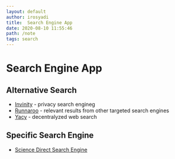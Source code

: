 ```yaml
---
layout: default
author: irosyadi
title:  Search Engine App
date: 2020-08-10 11:55:46
path: /note
tags: search
---
```


# Search Engine App


## Alternative Search
- [Invinity](https://infinitysearch.co/) - privacy search engineg
- [Runnaroo](https://www.runnaroo.com/) - relevant results from other targeted search engines 
- [Yacy](https://yacy.net/) - decentralyzed web search

## Specific Search Engine
- [Science Direct Search Engine](https://www.sciencedirect.com/search?qs=)
